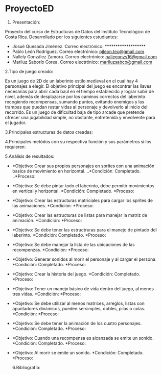 # ProyectoED
 1. Presentación:
  
Proyecto del curso de Estructuras de Datos del Instituto Tecnológico de Costa Rica. Desarrollado por los siguientes estudiantes:
  * Josué Quesada Jiménez. 
     Correo electrónico: *******************
  * Pablo León Rodríguez. 
     Correo electrónico: pjleon.tec@gmail.com
  * Nallely González Zamora. 
     Correo electrónico: nallegonzs16@gmail.com
  * Mariluz Saborío Corea. 
     Correo electrónico: mariluzsabco@gmail.com

 2.Tipo de juego creado:
  
Es un juego de 2D de un laberinto estilo medieval en el cual hay 4 personajes a elegir. El objetivo principal del juego es encontrar las llaves necesarias para abrir cada baúl en el tiempo establecido y lograr subir de nivel, además de desplazarse por los caminos correctos del laberinto recogiendo recompensas, sumando puntos, evitando enemigos y las trampas que puedan restar vidas al personaje y devolverlo al inicio del recorrido. Es un juego de dificultad baja de tipo arcade que pretende ofrecer una jugabilidad simple, no obstante, entretenida y envolvente para el jugador.

  3.Principales estructuras de datos creadas:
  
  4.Principales metódos con su respectiva función y sus parámetros si los requieren:
  
  5.Análisis de resultados:	
  
* *Objetivo: 
Crear sus propios personajes en sprites con una animación basica de movimiento en horizontal.
   ..*Condición: Completado.
   ..*Proceso:
   
* *Objetivo: Se debe pintar todo el laberinto, debe permitir movimientos en vertical y horizontal.
   *Condición: Completado.
   *Proceso:
   
* *Objetivo: Crear las estructuras matriciales para cargar los sprites de las animaciones.
   *Condición:
   *Proceso:
  
* *Objetivo: Crear las estructuras de listas para manejar la matriz de animación.
   *Condición:
   *Proceso:
   
* *Objetivo: Se debe tener las estructruras para el manejo de pintado del laberinto.
   *Condición: Completado.
   *Proceso:
   
* *Objetivo: Se debe manejar la lista de las ubicaciones de las recompenzas.
   *Condición:
   *Proceso:
   
* *Objetivo: Generar sonidos al morir el personaje y al cargar el persona.
   *Condición: Completado.
   *Proceso:
   
* *Objetivo: Crear la historia del juego.
   *Condición: Completado.
   *Proceso:
   
* *Objetivo: Tener un manejo básico de vida dentro del juego, al menos tres vidas.
   *Condición:
   *Proceso:
   
* *Objetivo: Se debe utilizar al menos matrices, arreglos, listas con apuntadores dinámicos, pueden sersimples, dobles, pilas o colas.
   *Condición:
   *Proceso:

* *Objetivo: Se debe tener la animación de los cuatro personajes.
   *Condición: Completado.
   *Proceso:

* *Objetivo: Cuando una recompensa es alcanzada se emite un sonido.
   *Condición: Completado.
   *Proceso:
   
* *Objetivo: Al morir se emite un sonido.
   *Condición: Completado.
   *Proceso:
   
  6.Bibliografía:
